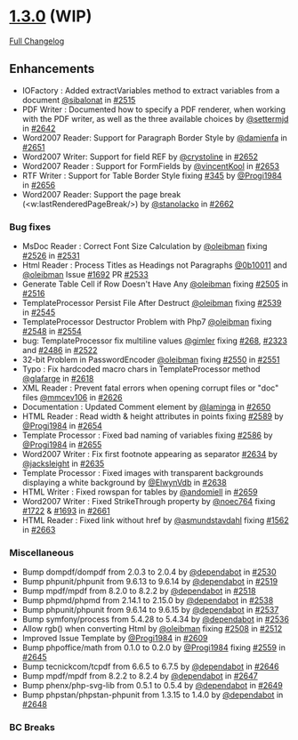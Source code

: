 # [1.3.0](https://github.com/PHPOffice/PHPWord/tree/1.3.0) (WIP)

[Full Changelog](https://github.com/PHPOffice/PHPWord/compare/1.2.0...1.3.0)

## Enhancements

- IOFactory : Added extractVariables method to extract variables from a document [@sibalonat](https://github.com/sibalonat) in [#2515](https://github.com/PHPOffice/PHPWord/pull/2515)
- PDF Writer : Documented how to specify a PDF renderer, when working with the PDF writer, as well as the three available choices by [@settermjd](https://github.com/settermjd) in [#2642](https://github.com/PHPOffice/PHPWord/pull/2642)
- Word2007 Reader: Support for Paragraph Border Style by [@damienfa](https://github.com/damienfa) in [#2651](https://github.com/PHPOffice/PHPWord/pull/2651)
- Word2007 Writer: Support for field REF by [@crystoline](https://github.com/crystoline) in [#2652](https://github.com/PHPOffice/PHPWord/pull/2652)
- Word2007 Reader : Support for FormFields by [@vincentKool](https://github.com/vincentKool) in [#2653](https://github.com/PHPOffice/PHPWord/pull/2653)
- RTF Writer : Support for Table Border Style fixing [#345](https://github.com/PHPOffice/PHPWord/issues/345) by [@Progi1984](https://github.com/Progi1984) in [#2656](https://github.com/PHPOffice/PHPWord/pull/2656)
- Word2007 Reader: Support the page break (<w:lastRenderedPageBreak/>) by [@stanolacko](https://github.com/stanolacko) in [#2662](https://github.com/PHPOffice/PHPWord/pull/2662)

### Bug fixes

- MsDoc Reader : Correct Font Size Calculation by [@oleibman](https://github.com/oleibman) fixing [#2526](https://github.com/PHPOffice/PHPWord/issues/2526) in [#2531](https://github.com/PHPOffice/PHPWord/pull/2531)
- Html Reader : Process Titles as Headings not Paragraphs [@0b10011](https://github.com/0b10011) and [@oleibman](https://github.com/oleibman) Issue [#1692](https://github.com/PHPOffice/PHPWord/issues/1692) PR [#2533](https://github.com/PHPOffice/PHPWord/pull/2533)
- Generate Table Cell if Row Doesn't Have Any [@oleibman](https://github.com/oleibman) fixing [#2505](https://github.com/PHPOffice/PHPWord/issues/2505) in [#2516](https://github.com/PHPOffice/PHPWord/pull/2516)
- TemplateProcessor Persist File After Destruct [@oleibman](https://github.com/oleibman) fixing [#2539](https://github.com/PHPOffice/PHPWord/issues/2539) in [#2545](https://github.com/PHPOffice/PHPWord/pull/2545)
- TemplateProcessor Destructor Problem with Php7 [@oleibman](https://github.com/oleibman) fixing [#2548](https://github.com/PHPOffice/PHPWord/issues/2548) in [#2554](https://github.com/PHPOffice/PHPWord/pull/2554)
- bug: TemplateProcessor fix multiline values [@gimler](https://github.com/gimler) fixing [#268](https://github.com/PHPOffice/PHPWord/issues/268), [#2323](https://github.com/PHPOffice/PHPWord/issues/2323) and [#2486](https://github.com/PHPOffice/PHPWord/issues/2486) in [#2522](https://github.com/PHPOffice/PHPWord/pull/2522)
- 32-bit Problem in PasswordEncoder [@oleibman](https://github.com/oleibman) fixing [#2550](https://github.com/PHPOffice/PHPWord/issues/2550) in [#2551](https://github.com/PHPOffice/PHPWord/pull/2551)
- Typo : Fix hardcoded macro chars in TemplateProcessor method [@glafarge](https://github.com/glafarge) in [#2618](https://github.com/PHPOffice/PHPWord/pull/2618)
- XML Reader : Prevent fatal errors when opening corrupt files or "doc" files [@mmcev106](https://github.com/mmcev106) in [#2626](https://github.com/PHPOffice/PHPWord/pull/2626)
- Documentation : Updated Comment element by [@laminga](https://github.com/laminga) in [#2650](https://github.com/PHPOffice/PHPWord/pull/2650)
- HTML Reader : Read width & height attributes in points fixing [#2589](https://github.com/PHPOffice/PHPWord/issues/2589) by [@Progi1984](https://github.com/Progi1984) in [#2654](https://github.com/PHPOffice/PHPWord/pull/2654)
- Template Processor : Fixed bad naming of variables fixing [#2586](https://github.com/PHPOffice/PHPWord/issues/2586) by [@Progi1984](https://github.com/Progi1984) in [#2655](https://github.com/PHPOffice/PHPWord/pull/2655)
- Word2007 Writer : Fix first footnote appearing as separator [#2634](https://github.com/PHPOffice/PHPWord/issues/2634) by [@jacksleight](https://github.com/jacksleight) in [#2635](https://github.com/PHPOffice/PHPWord/pull/2635)
- Template Processor : Fixed images with transparent backgrounds displaying a white background by [@ElwynVdb](https://github.com/ElwynVdb) in [#2638](https://github.com/PHPOffice/PHPWord/pull/2638)
- HTML Writer : Fixed rowspan for tables by [@andomiell](https://github.com/andomiell) in [#2659](https://github.com/PHPOffice/PHPWord/pull/2659)
- Word2007 Writer : Fixed StrikeThrough property by [@noec764](https://github.com/noec764) fixing [#1722](https://github.com/PHPOffice/PHPWord/issues/1722) & [#1693](https://github.com/PHPOffice/PHPWord/issues/1693) in [#2661](https://github.com/PHPOffice/PHPWord/pull/2661)
- HTML Reader : Fixed link without href by [@asmundstavdahl](https://github.com/asmundstavdahl) fixing [#1562](https://github.com/PHPOffice/PHPWord/issues/1562) in [#2663](https://github.com/PHPOffice/PHPWord/pull/2663)

### Miscellaneous

- Bump dompdf/dompdf from 2.0.3 to 2.0.4 by [@dependabot](https://github.com/dependabot) in [#2530](https://github.com/PHPOffice/PHPWord/pull/2530)
- Bump phpunit/phpunit from 9.6.13 to 9.6.14 by [@dependabot](https://github.com/dependabot) in [#2519](https://github.com/PHPOffice/PHPWord/pull/2519)
- Bump mpdf/mpdf from 8.2.0 to 8.2.2 by [@dependabot](https://github.com/dependabot) in [#2518](https://github.com/PHPOffice/PHPWord/pull/2518)
- Bump phpmd/phpmd from 2.14.1 to 2.15.0 by [@dependabot](https://github.com/dependabot) in [#2538](https://github.com/PHPOffice/PHPWord/pull/2538)
- Bump phpunit/phpunit from 9.6.14 to 9.6.15 by [@dependabot](https://github.com/dependabot) in [#2537](https://github.com/PHPOffice/PHPWord/pull/2537)
- Bump symfony/process from 5.4.28 to 5.4.34 by [@dependabot](https://github.com/dependabot) in [#2536](https://github.com/PHPOffice/PHPWord/pull/2536)
- Allow rgb() when converting Html by [@oleibman](https://github.com/oleibman) fixing [#2508](https://github.com/PHPOffice/PHPWord/issues/2508) in [#2512](https://github.com/PHPOffice/PHPWord/pull/2512)
- Improved Issue Template by [@Progi1984](https://github.com/Progi1984) in [#2609](https://github.com/PHPOffice/PHPWord/pull/2609)
- Bump phpoffice/math from 0.1.0 to 0.2.0 by [@Progi1984](https://github.com/Progi1984) fixing [#2559](https://github.com/PHPOffice/PHPWord/issues/2559) in [#2645](https://github.com/PHPOffice/PHPWord/pull/2645)
- Bump tecnickcom/tcpdf from 6.6.5 to 6.7.5 by [@dependabot](https://github.com/dependabot) in [#2646](https://github.com/PHPOffice/PHPWord/pull/2646)
- Bump mpdf/mpdf from 8.2.2 to 8.2.4 by [@dependabot](https://github.com/dependabot) in [#2647](https://github.com/PHPOffice/PHPWord/pull/2647)
- Bump phenx/php-svg-lib from 0.5.1 to 0.5.4 by [@dependabot](https://github.com/dependabot) in [#2649](https://github.com/PHPOffice/PHPWord/pull/2649)
- Bump phpstan/phpstan-phpunit from 1.3.15 to 1.4.0 by [@dependabot](https://github.com/dependabot) in [#2648](https://github.com/PHPOffice/PHPWord/pull/2648)

### BC Breaks
